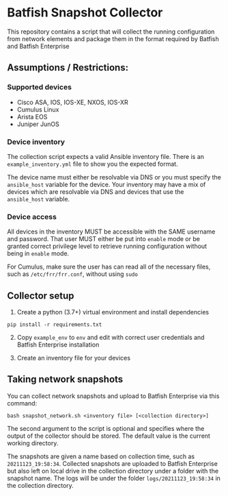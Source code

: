 # Batfish Snapshot Collector

This repository contains a script that will collect the running configuration from network elements and package them in
the format required by Batfish and Batfish Enterprise

## Assumptions / Restrictions:

### Supported devices
- Cisco ASA, IOS, IOS-XE, NXOS, IOS-XR
- Cumulus Linux
- Arista EOS
- Juniper JunOS

### Device inventory
The collection script expects a valid Ansible inventory file. There is an `example_inventory.yml` file to 
show you the expected format. 

The device name must either be resolvable via DNS or you must specify the `ansible_host` variable for the device.
Your inventory may have a mix of devices which are resolvable via DNS and devices that use the `ansible_host` variable.

### Device access
All devices in the inventory MUST be accessible with the SAME username and password. That user MUST either be put into 
`enable` mode or be granted correct privilege level to retrieve running configuration without being in `enable` mode.

For Cumulus, make sure the user has can read all of the necessary files, such as `/etc/frr/frr.conf`, without using `sudo`

## Collector setup

1) Create a python (3.7+) virtual environment and install dependencies
```
pip install -r requirements.txt
```

2) Copy `example_env` to `env` and edit with correct user credentials and Batfish Enterprise installation

3) Create an inventory file for your devices

## Taking network snapshots

You can collect network snapshots and upload to Batfish Enterprise via this command:

```
bash snapshot_network.sh <inventory file> [<collection directory>]
```

The second argument to the script is optional and specifies where the output of the collector should be stored. The default value is the current working directory. 

The snapshots are given a name based on collection time, such as `20211123_19:58:34`. Collected snapshots are uploaded to Batfish Enterprise but also left on local drive in the collection directory under a folder with the snapshot name. The logs will be under the folder `logs/20211123_19:58:34` in the collection directory. 
